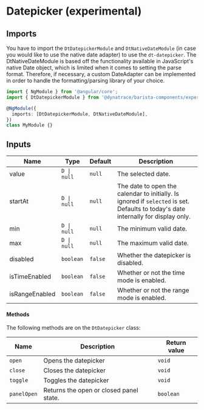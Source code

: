 # Datepicker (experimental)

## Imports

You have to import the `DtDatepickerModule` and `DtNativeDateModule` (in case
you would like to use the native date adapter) to use the `dt-datepicker`. The
DtNativeDateModule is based off the functionality available in JavaScript's
native Date object, which is limited when it comes to setting the parse format.
Therefore, if necessary, a custom DateAdapter can be implemented in order to
handle the formatting/parsing library of your choice.

```typescript
import { NgModule } from '@angular/core';
import { DtDatepickerModule } from '@dynatrace/barista-components/experimental/datepicker';

@NgModule({
  imports: [DtDatepickerModule, DtNativeDateModule],
})
class MyModule {}
```

## Inputs

| Name           | Type        | Default | Description                                                                                                                        |
| -------------- | ----------- | ------- | ---------------------------------------------------------------------------------------------------------------------------------- |
| value          | `D \| null` | `null`  | The selected date.                                                                                                                 |
| startAt        | `D \| null` | `null`  | The date to open the calendar to initially. Is ignored if `selected` is set. Defaults to today's date internally for display only. |
| min            | `D \| null` | `null`  | The minimum valid date.                                                                                                            |
| max            | `D \| null` | `null`  | The maximum valid date.                                                                                                            |
| disabled       | `boolean`   | `false` | Whether the datepicker is disabled.                                                                                                |
| isTimeEnabled  | `boolean`   | `false` | Whether or not the time mode is enabled.                                                                                           |
| isRangeEnabled | `boolean`   | `false` | Whether or not the range mode is enabled.                                                                                          |

#### Methods

The following methods are on the `DtDatepicker` class:

| Name        | Description                             | Return value |
| ----------- | --------------------------------------- | ------------ |
| `open`      | Opens the datepicker                    | `void`       |
| `close`     | Closes the datepicker                   | `void`       |
| `toggle`    | Toggles the datepicker                  | `void`       |
| `panelOpen` | Returns the open or closed panel state. | `boolean`    |
